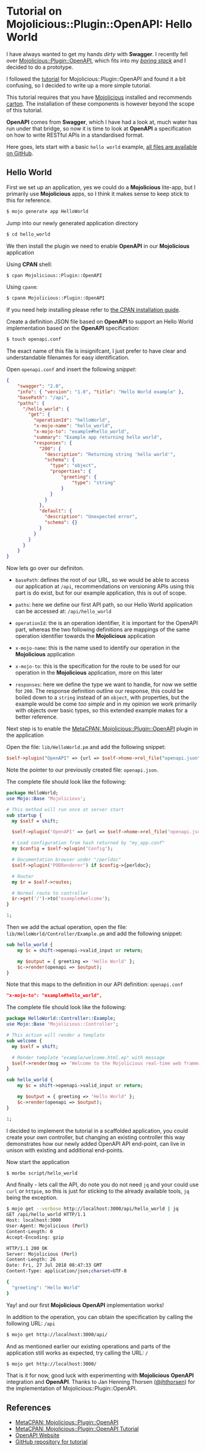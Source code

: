 # Tutorial on Mojolicious::Plugin::OpenAPI: Hello World

<!-- markdownlint-disable MD014 -->

I have always wanted to get my hands _dirty_ with **Swagger**. I recently fell over [Mojolicious::Plugin::OpenAPI](https://metacpan.org/pod/Mojolicious::Plugin::OpenAPI), which fits into my [_boring stack_](https://hackernoon.com/the-boring-stack-the-best-way-to-build-interesting-things-9f54420f683e) and I decided to do a prototype.

I followed the [tutorial](https://metacpan.org/pod/Mojolicious::Plugin::OpenAPI::Guides::Tutorial) for Mojolicious::Plugin::OpenAPI and found it a bit confusing, so I decided to write up a more simple tutorial.

This tutorial requires that you have [Mojolicious](https://metacpan.org/pod/Mojolicious) installed and recommends [carton](https://metacpan.org/pod/distribution/Carton/script/carton). The installation of these components is however beyond the scope of this tutorial.

**OpenAPI** comes from **Swagger**, which I have had a look at, much water has run under that bridge, so now it is time to look at **OpenAPI** a specification on how to write RESTful APIs in a standardised format.

Here goes, lets start with a basic `hello world` example, [all files are available on GitHub](https://github.com/jonasbn/perl-mojolicious-plugin-openapi-tutorial-hello-world).

## Hello World

First we set up an application, yes we could do a **Mojolicious** lite-app, but I primarily use **Mojolicious** apps, so I think it makes sense to keep stick to this for reference.

```bash
$ mojo generate app HelloWorld
```

Jump into our newly generated application directory

```bash
$ cd hello_world
```

We then install the plugin we need to enable **OpenAPI** in our **Mojolicious** application

Using **CPAN** shell:

```bash
$ cpan Mojolicious::Plugin::OpenAPI
```

Using `cpanm`:

```bash
$ cpanm Mojolicious::Plugin::OpenAPI
```

If you need help installing please refer to [the CPAN installation guide](https://www.cpan.org/modules/INSTALL.html).

Create a definition JSON file based on **OpenAPI** to support an Hello World implementation based on the **OpenAPI** specification:

```bash
$ touch openapi.conf
```

The exact name of this file is insignifcant, I just prefer to have clear and understandable filenames for easy identification.

Open `openapi.conf` and insert the following _snippet_:

```json
{
    "swagger": "2.0",
    "info": { "version": "1.0", "title": "Hello World example" },
    "basePath": "/api",
    "paths": {
      "/hello_world": {
        "get": {
          "operationId": "helloWorld",
          "x-mojo-name": "hello_world",
          "x-mojo-to": "example#hello_world",
          "summary": "Example app returning hello world",
          "responses": {
            "200": {
              "description": "Returning string 'hello world'",
              "schema": {
                "type": "object",
                "properties": {
                    "greeting": {
                        "type": "string"
                    }
                }
              }
            },
            "default": {
              "description": "Unexpected error",
              "schema": {}
            }
          }
        }
      }
    }
}
```

Now lets go over our definiton.

- `basePath`: defines the root of our URL, so we would be able to access our application at `/api`, recommendations on versioning APIs using this part is do exist, but for our example application, this is out of scope.

- `paths`: here we define our first API path, so our Hello World application can be accessed at: `/api/hello_world`

- `operationId`: the is an operation identifier, it is important for the OpenAPI part, whereas the two following definitions are mappings of the same operation identifier towards the **Mojolicious** application

- `x-mojo-name`: this is the name used to identify our operation in the **Mojolicious** application

- `x-mojo-to`: this is the specification for the route to be used for our operation in the **Mojolicious** application, more on this later

- `responses`: here we define the type we want to handle, for now we settle for `200`. The response definition outline our response, this could be boiled down to a `string` instead of an `object`, with properties, but the example would be come _too simple_ and in my opinion we work primarily with objects over basic types, so this extended example makes for a better reference.

Next step is to enable the [MetaCPAN: Mojolicious::Plugin::OpenAPI](https://metacpan.org/pod/Mojolicious::Plugin::OpenAPI) plugin in the application

Open the file: `lib/HelloWorld.pm` and add the following snippet:

```perl
$self->plugin("OpenAPI" => {url => $self->home->rel_file("openapi.json")});
```

Note the pointer to our previously created file: `openapi.json`.

The complete file should look like the following:

```perl
package HelloWorld;
use Mojo::Base 'Mojolicious';

# This method will run once at server start
sub startup {
  my $self = shift;

  $self->plugin('OpenAPI' => {url => $self->home->rel_file('openapi.json')});

  # Load configuration from hash returned by "my_app.conf"
  my $config = $self->plugin('Config');

  # Documentation browser under "/perldoc"
  $self->plugin('PODRenderer') if $config->{perldoc};

  # Router
  my $r = $self->routes;

  # Normal route to controller
  $r->get('/')->to('example#welcome');
}

1;
```

Then we add the actual operation, open the file: `lib/HelloWorld/Controller/Example.pm` and add the following snippet:

```perl
sub hello_world {
    my $c = shift->openapi->valid_input or return;

    my $output = { greeting => 'Hello World' };
    $c->render(openapi => $output);
}
```

Note that this maps to the definition in our API definition: `openapi.conf`

```json
"x-mojo-to": "example#hello_world",
```

The complete file should look like the following:

```perl
package HelloWorld::Controller::Example;
use Mojo::Base 'Mojolicious::Controller';

# This action will render a template
sub welcome {
  my $self = shift;

  # Render template "example/welcome.html.ep" with message
  $self->render(msg => 'Welcome to the Mojolicious real-time web framework!');
}

sub hello_world {
    my $c = shift->openapi->valid_input or return;

    my $output = { greeting => 'Hello World' };
    $c->render(openapi => $output);
}

1;
```

I decided to implement the tutorial in a scaffolded application, you could create your own controller, but changing an existing controller this way demonstrates how our newly added OpenAPI API end-point, can live in unison with existing and additional end-points.

Now start the application

```bash
$ morbo script/hello_world
```

And finally - lets call the API, do note you do not need `jq` and your could use `curl` or `httpie`, so this is just for sticking to the already available tools, `jq` being the exception.

```bash
$ mojo get --verbose http://localhost:3000/api/hello_world | jq
GET /api/hello_world HTTP/1.1
Host: localhost:3000
User-Agent: Mojolicious (Perl)
Content-Length: 0
Accept-Encoding: gzip

HTTP/1.1 200 OK
Server: Mojolicious (Perl)
Content-Length: 26
Date: Fri, 27 Jul 2018 08:47:33 GMT
Content-Type: application/json;charset=UTF-8

{
  "greeting": "Hello World"
}
```

Yay! and our first **Mojolicious** **OpenAPI** implementation works!

In addition to the operation, you can obtain the specification by calling the following URL: `/api`

```bash
$ mojo get http://localhost:3000/api/
```

And as mentioned earlier our existing operations and parts of the application still works as expected, try calling the URL: `/`

```bash
$ mojo get http://localhost:3000/
```

That is it for now, good luck with experimenting with **Mojolicious** **OpenAPI** integration and **OpenAPI**. Thanks to Jan Henning Thorsen ([@jhthorsen](https://twitter.com/jhthorsen)) for the implementation of Mojolicious::Plugin::OpenAPI.

## References

- [MetaCPAN: Mojolicious::Plugin::OpenAPI](https://metacpan.org/pod/Mojolicious::Plugin::OpenAPI)
- [MetaCPAN: Mojolicious::Plugin::OpenAPI Tutorial](https://metacpan.org/pod/Mojolicious::Plugin::OpenAPI::Guides::Tutorial)
- [OpenAPI Website](https://www.openapis.org/)
- [GitHub repository for tutorial](https://github.com/jonasbn/perl-mojolicious-plugin-openapi-tutorial-hello-world)
